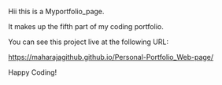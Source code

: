 Hii this is a Myportfolio_page.

It makes up the fifth part of my coding portfolio.

You can see this project live at the following URL:

https://maharajagithub.github.io/Personal-Portfolio_Web-page/

Happy Coding!